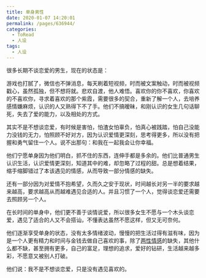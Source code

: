 ```yaml
---
title: 单身男性
date: 2020-01-07 14:20:01
permalink: /pages/636944/
categories:
  - ToRead
  - 人设
tags:
  - 人设
---
```

很多长期不谈恋爱的男生，现在的状态是：



游戏也打腻了，微信也不弹消息，每天刷着短视频，时而被文案触动，时而被视频戳心，虽然孤独，但不想将就。悲欢自渡，他人难悟。喜欢你的你不喜欢，你喜欢的不喜欢你，寻求着喜欢的那个紫霞，需要很多的契合，重新了解一个人，去培养感情嫌麻烦，认识的人又熟得下不了手。他们不搞暧昧，和刚认识的女生几句话聊死，失去了爱的能力，以及相处的方式。



其实不是不想谈恋爱，有时候是害怕，怕渣女怕辜负，怕真心被践踏，怕自己没能力没钱的无力，怕照顾不好对方，因为认识爱情更深刻，思考得更多，所以没有把握和勇气留住一个人。说不出那句：和我在一起我会让你幸福。



他们宁愿单身因为他们明白，抓不住的东西，连伸手都是多余的。他们比普通男生认识生活，认识爱情更深刻，知道其中的难，却忽略了过程的甜。总是想着结果，缩手缩脚错过了本该遇见的情感，从而导致一部分情感的缺失。



还有一部分因为对爱情不抱希望，久而久之安于现状，时间越长对另一半的要求越来越高，要求越高从而越难遇见合适的人。并且习惯了一个人，觉得谈恋爱还需要去照顾另一个人。



在长时间的单身中，他们更不善于谈情说爱，所以很多女生不愿与一个木头谈恋爱，遇见了适合的人又不会搭讪，不懂表达虽然不愿这样，但又无可奈何。



他们逐渐享受单身的状态，没有太多情绪波动，慢慢的把生活过得有滋有味，因为是一个人更有精力和时间与金钱去做自己喜欢的事，除了[两性情感](https://www.zhihu.com/search?q=两性情感&search_source=Entity&hybrid_search_source=Entity&hybrid_search_extra={"sourceType"%3A"article"%2C"sourceId"%3A406596661})的缺失，其他什么都不缺，甚至拥有更多，自己的富足，理想的追求，爱好的钻研，生活越来越多彩，不愿意又被别人打破。



他们说：我不是不想谈恋爱，只是没有遇见喜欢的。